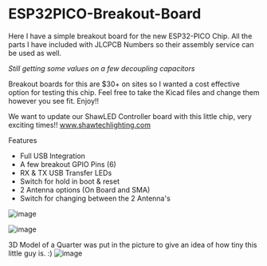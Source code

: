 # ESP32PICO-Breakout-Board

Here I have a simple breakout board for the new ESP32-PICO Chip.
All the parts I have included with JLCPCB Numbers so their assembly service can be used as well.

*Still getting some values on a few decoupling capacitors*

Breakout boards for this are $30+ on sites so I wanted a cost effective option for testing this chip.
Feel free to take the Kicad files and change them however you see fit.  Enjoy!!

We want to update our ShawLED Controller board with this little chip, very exciting times!!
www.shawtechlighting.com

Features
* Full USB Integration
* A few breakout GPIO Pins (6)
* RX & TX USB Transfer LEDs
* Switch for hold in boot & reset
* 2 Antenna options (On Board and SMA)
* Switch for changing between the 2 Antenna's

![image](https://user-images.githubusercontent.com/70423454/158305956-86fbc7dd-7cab-457c-8a4d-bcbf54758a3c.png)


![image](https://user-images.githubusercontent.com/70423454/158305559-27d24d94-c145-4dc3-b731-da6c583e4242.png)

3D Model of a Quarter was put in the picture to give an idea of how tiny this little guy is.  :)
![image](https://user-images.githubusercontent.com/70423454/158304233-d4df24ca-f2b8-41bd-b487-33ba96b00e62.png)

